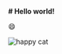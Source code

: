 **# Hello world!**

:smile:

![happy cat](https://github.com/user-attachments/assets/149164b4-462c-460a-94e3-15e8a5e1811a)
